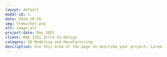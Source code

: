 ```yaml
---
layout: default
modal-id: 1
date: 2024-10-15
img: Trebuchet.png
alt: image-alt
project-date: May 2021
client: MAE 1351 Intro to Design
category: 3D Modeling and Manufactoring
description: Use this area of the page to describe your project. Lorem ipsum dolor sit amet, consectetur adipisicing elit. Mollitia neque assumenda ipsam nihil, molestias magnam, recusandae quos quis inventore quisquam velit asperiores, vitae? Reprehenderit soluta, eos quod consequuntur itaque. Nam.
---
```

